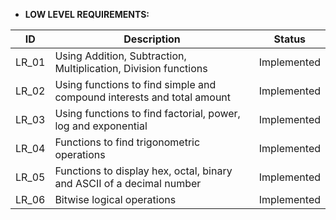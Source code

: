 ﻿- **LOW LEVEL REQUIREMENTS:**

| ID | Description | Status |
|----|-------------|--------|
| LR_01 | Using Addition, Subtraction, Multiplication, Division functions | Implemented |
| LR_02 | Using functions to find simple and compound interests and total amount | Implemented |
| LR_03 | Using functions to find factorial, power, log and exponential | Implemented |
| LR_04 | Functions to find trigonometric operations | Implemented |
| LR_05 | Functions to display hex, octal, binary and ASCII of a decimal number | Implemented |
| LR_06 | Bitwise logical operations | Implemented |
